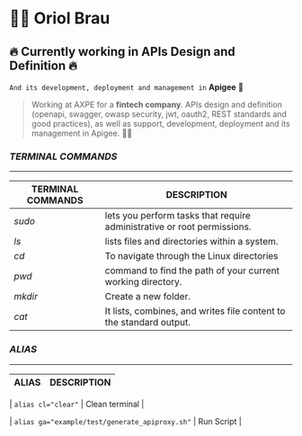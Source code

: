 # :raising_hand_man: **Oriol Brau**

## :fire: Currently working in **APIs Design and Definition** :fire:
`And its development, deployment and management in`  **Apigee** :muscle:

> Working at AXPE for a __fintech company__. APIs design and definition (openapi, swagger, owasp security, jwt, oauth2, REST standards and good practices), as well as support, development, deployment and its management in Apigee. :man_technologist:

### ***TERMINAL COMMANDS***
------
| TERMINAL COMMANDS | DESCRIPTION |
| ------ | ------ |
| _sudo_ | lets you perform tasks that require administrative or root permissions. |
| _ls_ | lists files and directories within a system.  |
| _cd_ | To navigate through the Linux directories |
| _pwd_ | command to find the path of your current working directory. |
| _mkdir_ | Create a new folder. |
| _cat_ | It lists, combines, and writes file content to the standard output.  |


### ***ALIAS***
------
| ALIAS | DESCRIPTION |
| ------ | ------ |

|  `alias cl="clear"`  | Clean terminal |

|  `alias ga="example/test/generate_apiproxy.sh"`  | Run Script |